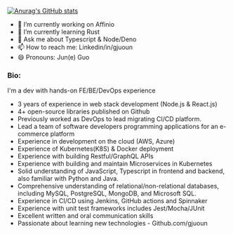 [![Anurag's GitHub stats](https://github-readme-stats.vercel.app/api?username=gjuoun)](https://github.com/anuraghazra/github-readme-stats)

- 🔭 I’m currently working on Affinio
- 🌱 I’m currently learning Rust
- 💬 Ask me about Typescript & Node/Deno
- 📫 How to reach me: Linkedin/in/gjuoun
- 😄 Pronouns: Jun(e) Guo

### Bio: 
I'm a dev with hands-on FE/BE/DevOps experience 
- 3 years of experience in web stack development (Node.js & React.js) 
- 4+ open-source libraries published on Github
- Previously worked as DevOps to lead migrating CI/CD platform. 
- Lead a team of software developers programming applications for an e-commerce platform
- Experience in development on the cloud (AWS, Azure) 
- Experience of Kubernetes(K8S) & Docker deployment 
- Experience with building Restful/GraphQL APIs 
- Experience with building and maintain Microservices in Kubernetes
- Solid understanding of JavaScript, Typescript in frontend and backend, also familiar with Python and Java. 
- Comprehensive understanding of relational/non-relational databases, including MySQL, PostgreSQL, MongoDB, and Microsoft SQL. 
- Experience in CI/CD using Jenkins, GitHub actions and Spinnaker 
- Experience with unit test frameworks includes Jest/Mocha/JUnit 
- Excellent written and oral communication skills
- Passionate about learning new technologies - Github.com/gjuoun 
